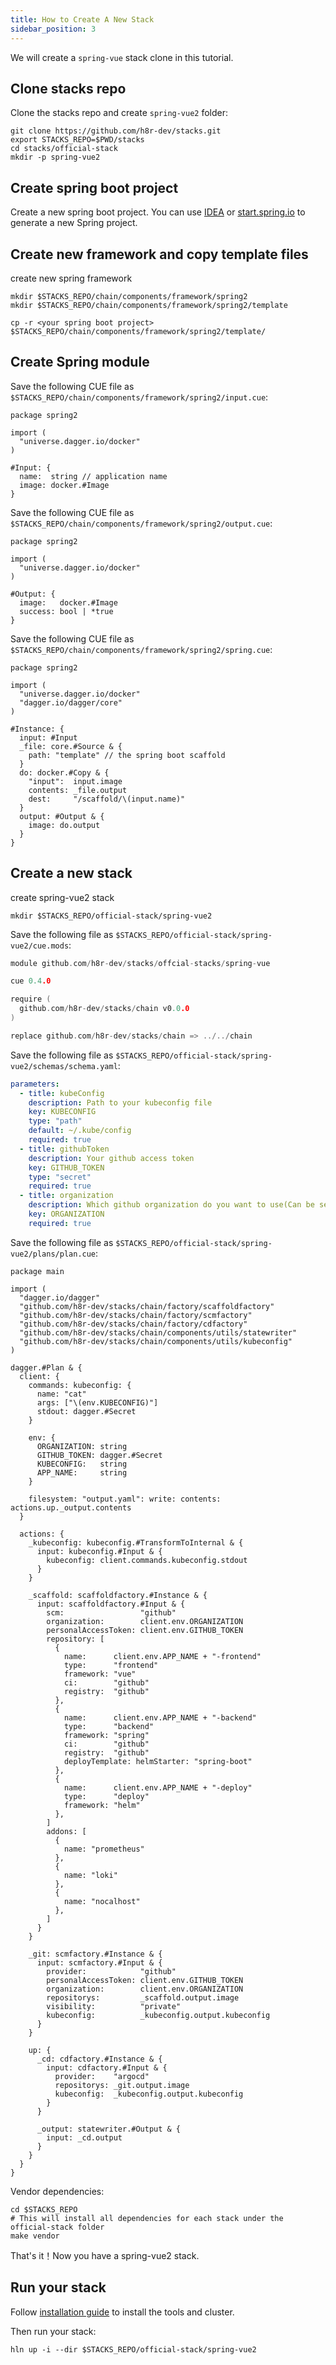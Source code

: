```yaml
---
title: How to Create A New Stack
sidebar_position: 3
---
```


We will create a `spring-vue` stack clone in this tutorial.

## Clone stacks repo

Clone the stacks repo and create `spring-vue2` folder:

```shell
git clone https://github.com/h8r-dev/stacks.git
export STACKS_REPO=$PWD/stacks
cd stacks/official-stack
mkdir -p spring-vue2
```

## Create spring boot project

Create a new spring boot project.
You can use [IDEA](https://www.jetbrains.com/help/idea/spring-boot.html) or [start.spring.io](https://start.spring.io/) to generate a new Spring project.

## Create new framework and copy template files

create new spring framework

```shell
mkdir $STACKS_REPO/chain/components/framework/spring2
mkdir $STACKS_REPO/chain/components/framework/spring2/template

cp -r <your spring boot project> $STACKS_REPO/chain/components/framework/spring2/template/
```

## Create Spring module

Save the following CUE file as `$STACKS_REPO/chain/components/framework/spring2/input.cue`:

```cue
package spring2

import (
  "universe.dagger.io/docker"
)

#Input: {
  name:  string // application name
  image: docker.#Image
}
```

Save the following CUE file as `$STACKS_REPO/chain/components/framework/spring2/output.cue`:

```cue
package spring2

import (
  "universe.dagger.io/docker"
)

#Output: {
  image:   docker.#Image
  success: bool | *true
}
```

Save the following CUE file as `$STACKS_REPO/chain/components/framework/spring2/spring.cue`:

```cue
package spring2

import (
  "universe.dagger.io/docker"
  "dagger.io/dagger/core"
)

#Instance: {
  input: #Input
  _file: core.#Source & {
    path: "template" // the spring boot scaffold
  }
  do: docker.#Copy & {
    "input":  input.image
    contents: _file.output
    dest:     "/scaffold/\(input.name)"
  }
  output: #Output & {
    image: do.output
  }
}
```

## Create a new stack

create spring-vue2 stack

```shell
mkdir $STACKS_REPO/official-stack/spring-vue2
```

Save the following file as `$STACKS_REPO/official-stack/spring-vue2/cue.mods`:

```go
module github.com/h8r-dev/stacks/offcial-stacks/spring-vue

cue 0.4.0

require (
  github.com/h8r-dev/stacks/chain v0.0.0
)

replace github.com/h8r-dev/stacks/chain => ../../chain
```

Save the following file as `$STACKS_REPO/official-stack/spring-vue2/schemas/schema.yaml`:

```yaml
parameters:
  - title: kubeConfig
    description: Path to your kubeconfig file
    key: KUBECONFIG
    type: "path"
    default: ~/.kube/config
    required: true
  - title: githubToken
    description: Your github access token
    key: GITHUB_TOKEN
    type: "secret"
    required: true
  - title: organization
    description: Which github organization do you want to use(Can be set as personal github id)?
    key: ORGANIZATION
    required: true
```

Save the following file as `$STACKS_REPO/official-stack/spring-vue2/plans/plan.cue`:

```cue
package main

import (
  "dagger.io/dagger"
  "github.com/h8r-dev/stacks/chain/factory/scaffoldfactory"
  "github.com/h8r-dev/stacks/chain/factory/scmfactory"
  "github.com/h8r-dev/stacks/chain/factory/cdfactory"
  "github.com/h8r-dev/stacks/chain/components/utils/statewriter"
  "github.com/h8r-dev/stacks/chain/components/utils/kubeconfig"
)

dagger.#Plan & {
  client: {
    commands: kubeconfig: {
      name: "cat"
      args: ["\(env.KUBECONFIG)"]
      stdout: dagger.#Secret
    }

    env: {
      ORGANIZATION: string
      GITHUB_TOKEN: dagger.#Secret
      KUBECONFIG:   string
      APP_NAME:     string
    }

    filesystem: "output.yaml": write: contents: actions.up._output.contents
  }

  actions: {
    _kubeconfig: kubeconfig.#TransformToInternal & {
      input: kubeconfig.#Input & {
        kubeconfig: client.commands.kubeconfig.stdout
      }
    }

    _scaffold: scaffoldfactory.#Instance & {
      input: scaffoldfactory.#Input & {
        scm:                 "github"
        organization:        client.env.ORGANIZATION
        personalAccessToken: client.env.GITHUB_TOKEN
        repository: [
          {
            name:      client.env.APP_NAME + "-frontend"
            type:      "frontend"
            framework: "vue"
            ci:        "github"
            registry:  "github"
          },
          {
            name:      client.env.APP_NAME + "-backend"
            type:      "backend"
            framework: "spring"
            ci:        "github"
            registry:  "github"
            deployTemplate: helmStarter: "spring-boot"
          },
          {
            name:      client.env.APP_NAME + "-deploy"
            type:      "deploy"
            framework: "helm"
          },
        ]
        addons: [
          {
            name: "prometheus"
          },
          {
            name: "loki"
          },
          {
            name: "nocalhost"
          },
        ]
      }
    }

    _git: scmfactory.#Instance & {
      input: scmfactory.#Input & {
        provider:            "github"
        personalAccessToken: client.env.GITHUB_TOKEN
        organization:        client.env.ORGANIZATION
        repositorys:         _scaffold.output.image
        visibility:          "private"
        kubeconfig:          _kubeconfig.output.kubeconfig
      }
    }

    up: {
      _cd: cdfactory.#Instance & {
        input: cdfactory.#Input & {
          provider:    "argocd"
          repositorys: _git.output.image
          kubeconfig:  _kubeconfig.output.kubeconfig
        }
      }

      _output: statewriter.#Output & {
        input: _cd.output
      }
    }
  }
}

```

Vendor dependencies:

```shell
cd $STACKS_REPO
# This will install all dependencies for each stack under the official-stack folder
make vendor
```

That's it！Now you have a spring-vue2 stack.

## Run your stack

Follow [installation guide](/docs/getting_started/installation) to install the tools and cluster.

Then run your stack:

```shell
hln up -i --dir $STACKS_REPO/official-stack/spring-vue2
```
